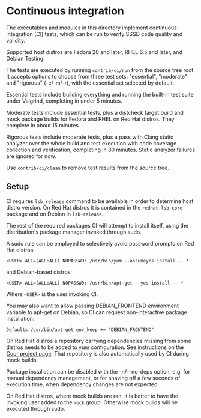 Continuous integration
======================

The executables and modules in this directory implement continuous integration
(CI) tests, which can be run to verify SSSD code quality and validity.

Supported host distros are Fedora 20 and later, RHEL 6.5 and later, and Debian
Testing.

The tests are executed by running `contrib/ci/run` from the source tree root.
It accepts options to choose from three test sets: "essential", "moderate" and
"rigorous" (-e/-m/-r), with the essential set selected by default.

Essential tests include building everything and running the built-in test
suite under Valgrind, completing in under 5 minutes.

Moderate tests include essential tests, plus a distcheck target build and mock
package builds for Fedora and RHEL on Red Hat distros. They complete in about
15 minutes.

Rigorous tests include moderate tests, plus a pass with Clang static analyzer
over the whole build and test execution with code coverage collection and
verification, completing in 30 minutes. Static analyzer failures are ignored
for now.

Use `contrib/ci/clean` to remove test results from the source tree.


Setup
-----

CI requires `lsb_release` command to be available in order to determine host
distro version. On Red Hat distros it is contained in the `redhat-lsb-core`
package and on Debian in `lsb-release`.

The rest of the required packages CI will attempt to install itself, using
the distribution's package manager invoked through sudo.

A sudo rule can be employed to selectively avoid password prompts on Red Hat
distros:

    <USER> ALL=(ALL:ALL) NOPASSWD: /usr/bin/yum --assumeyes install -- *

and Debian-based distros:

    <USER> ALL=(ALL:ALL) NOPASSWD: /usr/bin/apt-get --yes install -- *

Where `<USER>` is the user invoking CI.

You may also want to allow passing DEBIAN_FRONTEND environment variable to
apt-get on Debian, so CI can request non-interactive package installation:

    Defaults!/usr/bin/apt-get env_keep += "DEBIAN_FRONTEND"

On Red Hat distros a repository carrying dependencies missing from some
distros needs to be added to yum configuration. See instructions on the
[Copr project page](http://copr-fe.cloud.fedoraproject.org/coprs/lslebodn/sssd-deps/).
That repository is also automatically used by CI during mock builds.

Package installation can be disabled with the -n/--no-deps option, e.g.  for
manual dependency management, or for shaving off a few seconds of execution
time, when dependency changes are not expected.

On Red Hat distros, where mock builds are ran, it is better to have the
invoking user added to the `mock` group. Otherwise mock builds will be
executed through sudo.
